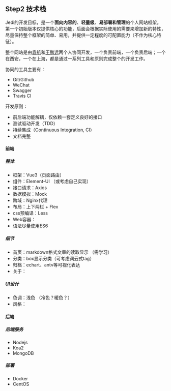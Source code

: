 ## Step2 技术栈

Jedi的开发目标，是一个**面向内容的**、**轻量级**、**易部署和管理**的个人网站框架。第一个初始版本仅提供核心的功能，后面会根据实际使用的需要来增加新的特性，尽量保持整个框架的简单、易用，并提供一定程度的可配置能力（不作为核心特征）。

整个网站是由[袁航](https://github.com/santana2000)和[王鹏远](https://github.com/plantree)两个人协同开发，一个负责前端，一个负责后端；一个在西安，一个在上海，都是通过一系列工具和原则完成整个的开发工作。

协同的工具主要有：

- Git/Github
- WeChat
- Swagger
- Travis CI

开发原则：

- 前后端功能解耦，仅依赖一套定义良好的接口
- 测试驱动开发（TDD）
- 持续集成（Continuous Integration, CI）
- 文档完整

#### 前端

##### 整体
- 框架：Vue3（页面路由）
- 组件：Element-UI （或考虑自己实现）
- 接口请求：Axios
- 数据模拟：Mock
- 跨域：Nginx代理
- 布局：上下两栏 + Flex
- css预编译：Less
- Web容器：
- 语法尽量使用ES6
##### 细节
- 首页：markdown格式文章的读取显示 （需学习）
- 分类：box显示分类（可考虑词云式tag）
- 归档：echart、antv等可视化表达
- 关于：
##### UI设计
- 色调：浅色 （冷色？暖色？）
- 风格：

#### 后端

##### 后端服务

- Nodejs
- Koa2
- MongoDB

##### 部署

- Docker
- CentOS

